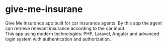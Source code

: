 # give-me-insurane

Give Me Insurance app built for car insurance agents. 
By this app the agent can retrieve relevant insurance according to the car input.  
This app using modern technologies: PHP, Laravel, Angular and advanced login system with authentication and authorization.
